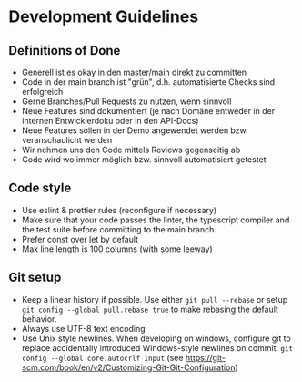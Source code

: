 # Development Guidelines

## Definitions of Done

-   Generell ist es okay in den master/main direkt zu committen
-   Code in der main branch ist "grün", d.h. automatisierte Checks sind erfolgreich
-   Gerne Branches/Pull Requests zu nutzen, wenn sinnvoll
-   Neue Features sind dokumentiert (je nach Domäne entweder in der internen Entwicklerdoku oder in den API-Docs)
-   Neue Features sollen in der Demo angewendet werden bzw. veranschaulicht werden
-   Wir nehmen uns den Code mittels Reviews gegenseitig ab
-   Code wird wo immer möglich bzw. sinnvoll automatisiert getestet

## Code style

-   Use eslint & prettier rules (reconfigure if necessary)
-   Make sure that your code passes the linter, the typescript compiler and the test suite
    before committing to the main branch.
-   Prefer const over let by default
-   Max line length is 100 columns (with some leeway)

## Git setup

-   Keep a linear history if possible.
    Use either `git pull --rebase` or setup `git config --global pull.rebase true` to make rebasing the default behavior.
-   Always use UTF-8 text encoding
-   Use Unix style newlines.
    When developing on windows, configure git to replace accidentally introduced Windows-style newlines on commit:
    `git config --global core.autocrlf input` (see https://git-scm.com/book/en/v2/Customizing-Git-Git-Configuration)
